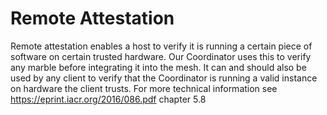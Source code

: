 # Remote Attestation

Remote attestation enables a host to verify it is running a certain piece of software on certain trusted hardware. 
Our Coordinator uses this to verify any marble before integrating it into the mesh. 
It can and should also be used by any client to verify that the Coordinator is running a valid instance on hardware the client trusts.
For more technical information see https://eprint.iacr.org/2016/086.pdf chapter 5.8